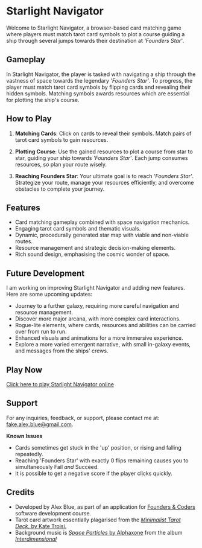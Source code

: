 # Starlight Navigator

Welcome to Starlight Navigator, a browser-based card matching game where players must match tarot card symbols to plot a course guiding a ship through several jumps towards their destination at *'Founders Star'*.

## Gameplay

In Starlight Navigator, the player is tasked with navigating a ship through the vastness of space towards the legendary *'Founders Star'*. To progress, the player must match tarot card symbols by flipping cards and revealing their hidden symbols. Matching symbols awards resources which are essential for plotting the ship's course.

## How to Play

1. **Matching Cards**: Click on cards to reveal their symbols. Match pairs of tarot card symbols to gain resources.

2. **Plotting Course**: Use the gained resources to plot a course from star to star, guiding your ship towards *'Founders Star'*. Each jump consumes resources, so plan your route wisely.

3. **Reaching Founders Star**: Your ultimate goal is to reach *'Founders Star'*. Strategize your route, manage your resources efficiently, and overcome obstacles to complete your journey.

## Features

- Card matching gameplay combined with space navigation mechanics.
- Engaging tarot card symbols and thematic visuals.
- Dynamic, procedurally generated star map with viable and non-viable routes.
- Resource management and strategic decision-making elements.
- Rich sound design, emphasising the cosmic wonder of space.
    

## Future Development

I am working on improving Starlight Navigator and adding new features. Here are some upcoming updates:

- Journey to a further galaxy, requiring more careful navigation and resource management.
- Discover more major arcana, with more complex card interactions.
- Rogue-lite elements, where cards, resources and abilities can be carried over from run to run.
- Enhanced visuals and animations for a more immersive experience.
- Explore a more varied emergent narrative, with small in-galaxy events, and messages from the ships' crews. 

## Play Now

[Click here to play Starlight Navigator online](https://fake-alex-blue.github.io/)

## Support

For any inquiries, feedback, or support, please contact me at: fake.alex.blue@gmail.com.

**Known Issues**
- Cards sometimes get stuck in the 'up' position, or rising and falling repeatedly.
- Reaching 'Founders Star' with exactly 0 flips remaining causes you to simultaneously Fail *and* Succeed.
- It is possible to get a negative score if the player clicks quickly.

## Credits

- Developed by Alex Blue, as part of an application for [Founders & Coders](https://www.foundersandcoders.com/) software development course.
- Tarot card artwork essentially plagarised from the [*Minimalist Tarot Deck*, by Kate Troisi.](https://www.katietroisi.com/shop/minimalist-tarot-deck-gyxhz)
- Background music is [*Space Particles* by Alphaxone](https://cryochamber.bandcamp.com/track/space-particles) from the album [*Interdimensional*](https://cryochamber.bandcamp.com/album/interdimensional)
